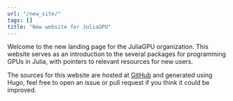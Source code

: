 ```yaml
---
url: "/new_site/"
tags: []
title: "New website for JuliaGPU"
---
```


Welcome to the new landing page for the JuliaGPU organization. This website serves as an
introduction to the several packages for programming GPUs in Julia, with pointers to
relevant resources for new users.

<!--more-->

The sources for this website are hosted at
[GitHub](https://github.com/JuliaGPU/juliagpu.org) and generated using Hugo, feel free to
open an issue or pull request if you think it could be improved.
